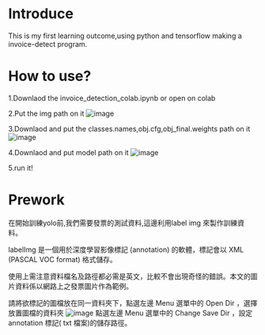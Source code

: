 # Introduce
This is my first learning outcome,using python and tensorflow making a invoice-detect program.
# How to use?
1.Downlaod the invoice_detection_colab.ipynb or open on colab 

2.Put the img path on it
![image](https://user-images.githubusercontent.com/80931202/134767012-5a7c78cd-f429-4209-9375-9687cc338efc.png)

3.Downlaod and put the classes.names,obj.cfg,obj_final.weights path on it
![image](https://user-images.githubusercontent.com/80931202/134766981-b5668e9b-8f8e-488b-bb53-880c2e71b37e.png)

4.Downlaod and put model path on it
![image](https://user-images.githubusercontent.com/80931202/134767041-7f99ade1-86c3-478f-92dc-773be9717068.png)

5.run it!
# Prework
在開始訓練yolo前,我們需要發票的測試資料,這邊利用label img 來製作訓練資料。

  labelImg 是一個用於深度學習影像標記 (annotation) 的軟體，標記會以 XML (PASCAL VOC format) 格式儲存。
  
使用上需注意資料檔名及路徑都必需是英文，比較不會出現奇怪的錯誤。本文的圖片資料係以網路上之發票圖片作為範例。

請將欲標記的圖檔放在同一資料夾下，點選左邊 Menu 選單中的 Open Dir ，選擇放置圖檔的資料夾
![image](https://user-images.githubusercontent.com/80931202/134833884-10921e27-19a6-4f1f-b544-cb25a169359c.png)
點選左邊 Menu 選單中的 Change Save Dir ，設定 annotation 標記( txt 檔案)的儲存路徑。
